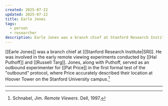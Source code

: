 ```yaml
---
created: 2025-07-22
updated: 2025-07-22
title: Earle Jones
tags:
  - person
  - researcher
description: Earle Jones was a branch chief at Stanford Research Institute (SRI) involved in the early remote viewing experiments.
---
```


[[Earle Jones]] was a branch chief at [[Stanford Research Institute|SRI]]. He was involved in the early remote viewing experiments conducted by [[Hal Puthoff]] and [[Russell Targ]]. Jones, along with Puthoff, served as an outbound experimenter for [[Pat Price]] in the first formal test of the "outbound" protocol, where Price accurately described their location at Hoover Tower on the Stanford University campus.[^1]

---

[^1]: Schnabel, Jim. *Remote Viewers*. Dell, 1997.